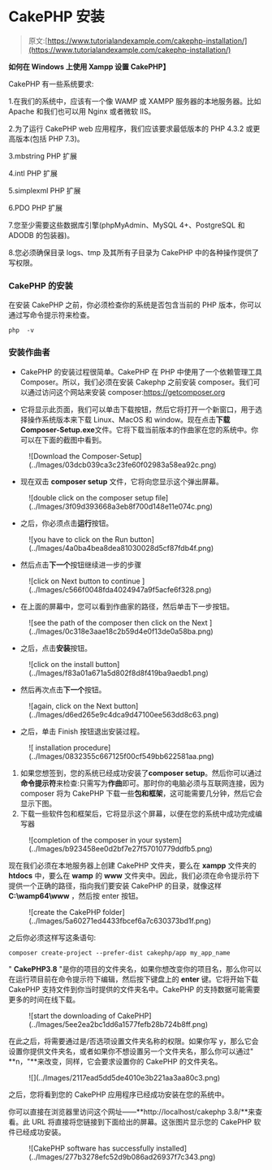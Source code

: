 # CakePHP 安装

> 原文:[https://www.tutorialandexample.com/cakephp-installation/](https://www.tutorialandexample.com/cakephp-installation/)

**如何在 Windows 上使用 Xampp 设置 CakePHP】**

CakePHP 有一些系统要求:

1.在我们的系统中，应该有一个像 WAMP 或 XAMPP 服务器的本地服务器。比如 Apache 和我们也可以用 Nginx 或者微软 IIS。

2.为了运行 CakePHP web 应用程序，我们应该要求最低版本的 PHP 4.3.2 或更高版本(包括 PHP 7.3)。

3.mbstring PHP 扩展

4.intl PHP 扩展

5.simplexml PHP 扩展

6.PDO PHP 扩展

7.您至少需要这些数据库引擎(phpMyAdmin、MySQL 4+、PostgreSQL 和 ADODB 的包装器)。

8.您必须确保目录 logs、tmp 及其所有子目录为 CakePHP 中的各种操作提供了写权限。

### CakePHP 的安装

在安装 CakePHP 之前，你必须检查你的系统是否包含当前的 PHP 版本，你可以通过写命令提示符来检查。

```
php  -v
```

### 安装作曲者

*   CakePHP 的安装过程很简单。CakePHP 在 PHP 中使用了一个依赖管理工具 Composer。所以，我们必须在安装 Cakephp 之前安装 composer。我们可以通过访问这个网站来安装 composer:https://getcomposer.org

*   它将显示此页面，我们可以单击下载按钮，然后它将打开一个新窗口，用于选择操作系统版本来下载 Linux、MacOS 和 window。现在点击**下载 Composer-Setup.exe**文件。它将下载当前版本的作曲家在您的系统中。你可以在下面的截图中看到。

<figure class="aligncenter">![Download the Composer-Setup](../Images/03dcb039ca3c23fe60f02983a58ea92c.png)</figure>

*   现在双击 **composer setup** 文件，它将向您显示这个弹出屏幕。

<figure class="aligncenter">![double click on the composer setup file](../Images/3f09d393668a3eb8f700d148e11e074c.png)</figure>

*   之后，你必须点击**运行**按钮。

<figure class="aligncenter">![you have to click on the Run button](../Images/4a0ba4bea8dea81030028d5cf87fdb4f.png)</figure>

*   然后点击**下一个**按钮继续进一步的步骤

<figure class="aligncenter">![click on Next button to continue ](../Images/c566f0048fda4024947a9f5acfe6f328.png)</figure>

*   在上面的屏幕中，您可以看到作曲家的路径，然后单击下一步按钮。

<figure class="aligncenter">![see the path of the composer then click on the Next ](../Images/0c318e3aae18c2b59d4e0f13de0a58ba.png)</figure>

*   之后，点击**安装**按钮。

<figure class="aligncenter">![click on the install button](../Images/f83a01a671a5d802f8d8f419ba9aedb1.png)</figure>

*   然后再次点击**下一个**按钮。

<figure class="aligncenter">![again, click on the Next button](../Images/d6ed265e9c4dca9d47100ee563dd8c63.png)</figure>

*   之后，单击 Finish 按钮退出安装过程。

<figure class="aligncenter">![ installation procedure](../Images/0832355c667125f00cf549bb622581aa.png)</figure>

1.  如果您想签到，您的系统已经成功安装了**composer setup**。然后你可以通过**命令提示符**来检查:只需写为**作曲**即可。那时你的电脑必须与互联网连接，因为 composer 将为 CakePHP 下载一些**包和框架**，这可能需要几分钟，然后它会显示下图。
2.  下载一些软件包和框架后，它将显示这个屏幕，以便在您的系统中成功完成编写器

<figure class="aligncenter">![completion of the composer in your system](../Images/b923458ee0d2bf7e27f57010779ddfb5.png)</figure>

现在我们必须在本地服务器上创建 CakePHP 文件夹，要么在 **xampp** 文件夹的 **htdocs** 中，要么在 **wamp** 的 **www** 文件夹中。因此，我们必须在命令提示符下提供一个正确的路径，指向我们要安装 CakePHP 的目录，就像这样 **C:\wamp64\www** ，然后按 enter 按钮。

<figure class="aligncenter">![create the CakePHP folder](../Images/5a60271ed4433fbcef6a7c630373bd1f.png)</figure>

之后你必须这样写这条语句:

```
composer create-project --prefer-dist cakephp/app my_app_name
```

" **CakePHP3.8** "是你的项目的文件夹名，如果你想改变你的项目名，那么你可以在运行项目前在命令提示符下编辑，然后按下键盘上的 **enter** 键。它将开始下载 CakePHP 支持文件到你当时提供的文件夹名中。CakePHP 的支持数据可能需要更多的时间在线下载。

<figure class="aligncenter">![start the downloading of CakePHP](../Images/5ee2ea2bc1dd6a1577fefb28b724b8ff.png)</figure>

在此之后，将需要通过是/否选项设置文件夹名称的权限。如果你写 y，那么它会设置你提供文件夹名，或者如果你不想设置另一个文件夹名，那么你可以通过" **n，"**来改变，同样，它会要求设置你的 CakePHP 的文件夹名。

<figure class="aligncenter">![](../Images/2117ead5dd5de4010e3b221aa3aa80c3.png)</figure>

之后，您将看到您的 CakePHP 应用程序已经成功安装在您的系统中。

你可以直接在浏览器里访问这个网址——**http://localhost/cakephp 3.8/**来查看。此 URL 将直接将您链接到下面给出的屏幕。这张图片显示您的 CakePHP 软件已经成功安装。

<figure class="aligncenter">![CakePHP software has successfully installed](../Images/277b3278efc52d9b086ad26937f7c343.png)</figure>